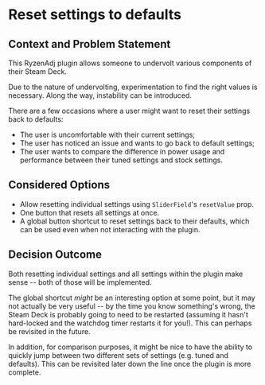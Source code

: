 # Reset settings to defaults

## Context and Problem Statement

This RyzenAdj plugin allows someone to undervolt various components of their Steam Deck.

Due to the nature of undervolting, experimentation to find the right values is necessary.
Along the way, instability can be introduced.

There are a few occasions where a user might want to reset their settings back to defaults:

- The user is uncomfortable with their current settings;
- The user has noticed an issue and wants to go back to default settings;
- The user wants to compare the difference in power usage and performance between their tuned settings and stock settings.

## Considered Options

- Allow resetting individual settings using `SliderField`'s `resetValue` prop.
- One button that resets all settings at once.
- A global button shortcut to reset settings back to their defaults, which can be used even when not interacting with the plugin.

## Decision Outcome

Both resetting individual settings and all settings within the plugin make sense -- both of those will be implemented.

The global shortcut _might_ be an interesting option at some point, but it may not actually be very useful -- by the time you know something's wrong, the Steam Deck is probably going to need to be restarted (assuming it hasn't hard-locked and the watchdog timer restarts it for you!).
This can perhaps be revisited in the future.

In addition, for comparison purposes, it might be nice to have the ability to quickly jump between two different sets of settings (e.g. tuned and defaults).
This can be revisited later down the line once the plugin is more complete.
